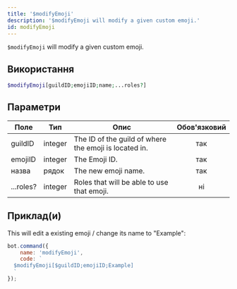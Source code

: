 ```yaml
---
title: '$modifyEmoji'
description: '$modifyEmoji will modify a given custom emoji.'
id: modifyEmoji
---
```


`$modifyEmoji` will modify a given custom emoji.

## Використання

```php
$modifyEmoji[guildID;emojiID;name;...roles?]
```

## Параметри

| Поле      | Тип     | Опис                                                  | Обов'язковий |
| --------- | ------- | ----------------------------------------------------- |:------------:|
| guildID   | integer | The ID of the guild of where the emoji is located in. |     так      |
| emojiID   | integer | The Emoji ID.                                         |     так      |
| назва     | рядок   | The new emoji name.                                   |     так      |
| ...roles? | integer | Roles that will be able to use that emoji.            |      ні      |

## Приклад(и)

This will edit a existing emoji / change its name to "Example":

```javascript
bot.command({
    name: 'modifyEmoji',
    code: `
  $modifyEmoji[$guildID;emojiID;Example]
  `
});
```
